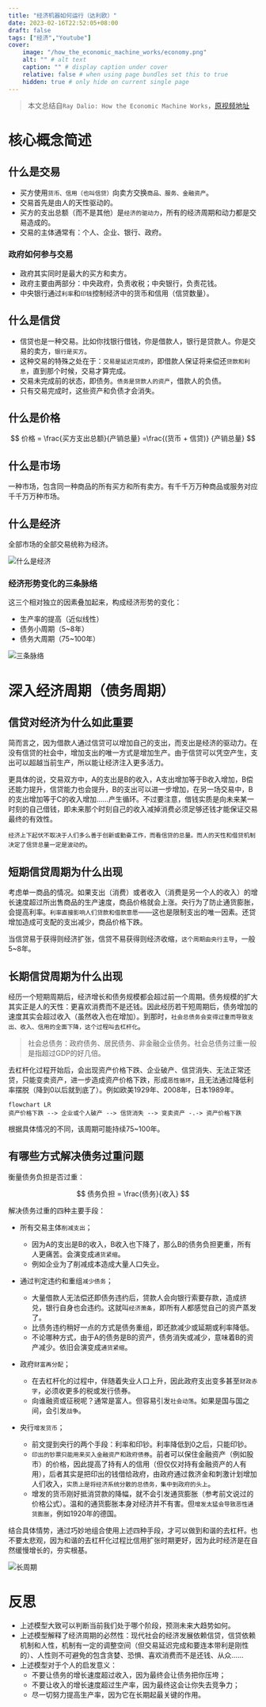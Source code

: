 ```yaml
---
title: "经济机器如何运行（达利欧）"
date: 2023-02-16T22:52:05+08:00
draft: false
tags: ["经济","Youtube"]
cover:
    image: "/how_the_economic_machine_works/economy.png"
    alt: "" # alt text
    caption: "" # display caption under cover
    relative: false # when using page bundles set this to true
    hidden: true # only hide on current single page
---
```


> 本文总结自`Ray Dalio: How the Economic Machine Works`，[原视频地址](https://www.youtube.com/watch?v=rFV7wdEX-Mo)


# 核心概念简述

## 什么是交易

- 买方使用`货币、信用（也叫信贷）`向卖方交换`商品、服务、金融资产`。
- 交易首先是由人的天性驱动的。
- 买方的支出总额（而不是其他）是`经济的驱动力`，所有的经济周期和动力都是交易造成的。
- 交易的主体通常有：个人、企业、银行、政府。

### 政府如何参与交易
- 政府其实同时是最大的买方和卖方。
- 政府主要由两部分：中央政府，负责收税；中央银行，负责花钱。
- 中央银行通过`利率`和`印钱`控制经济中的货币和信用（信贷数量）。

## 什么是信贷

- 信贷也是一种交易。比如你找银行借钱，你是借款人，银行是贷款人。你是交易的卖方，`银行是买方`。
- 这种交易的特殊之处在于：`交易是延迟完成的`，即借款人保证将来偿还`贷款和利息`，直到那个时候，交易才算完成。
- 交易未完成前的状态，即债务。`债务是贷款人的资产`，借款人的负债。
- 只有交易完成时，这些资产和负债才会消失。

## 什么是价格

$$
价格 = \frac{买方支出总额}{产销总量} =\frac{(货币 + 信贷)} {产销总量}
$$

## 什么是市场

一种市场，包含同一种商品的所有买方和所有卖方。有千千万万种商品或服务对应千千万万种市场。

## 什么是经济

全部市场的全部交易统称为经济。


![什么是经济](/how_the_economic_machine_works/economy.png)


### 经济形势变化的三条脉络

这三个相对独立的因素叠加起来，构成经济形势的变化：
- 生产率的提高（近似线性）
- 债务小周期（5~8年）
- 债务大周期（75~100年）

![三条脉络](/how_the_economic_machine_works/three_forces.png)

# 深入经济周期（债务周期）

## 信贷对经济为什么如此重要

简而言之，因为借款人通过信贷可以增加自己的支出，而支出是经济的驱动力。在没有信贷的社会中，增加支出的唯一方式是增加生产。由于信贷可以凭空产生，支出可以超越当前生产，所以能让经济注入更多活力。

更具体的说，交易双方中，A的支出是B的收入，A支出增加等于B收入增加，B偿还能力提升，信贷能力也会提升，B的支出可以进一步增加，在另一场交易中，B的支出增加等于C的收入增加……产生循环。不过要注意，借钱实质是向未来某一时刻的自己借钱，即未来那个时刻自己的收入减掉消费必须足够还钱才能保证交易最终的有效性。

`经济上下起伏不取决于人们多么善于创新或勤奋工作，而看信贷的总量。而人的天性和借贷机制决定了信贷总量一定是波动的`。

## 短期信贷周期为什么出现

考虑单一商品的情况。如果支出（消费）或者收入（消费是另一个人的收入）的增长速度超过所出售商品的生产速度，商品价格就会上涨。央行为了防止通货膨胀，会提高利率。`利率直接影响人们贷款和借款意愿`——这也是限制支出的唯一因素。还贷增加造成可支配的支出减少，商品价格下跌。

当信贷易于获得则经济扩张，信贷不易获得则经济收缩，`这个周期由央行主导`，一般5~8年。

## 长期信贷周期为什么出现

经历一个短期周期后，经济增长和债务规模都会超过前一个周期。债务规模的扩大其实正是人的天性：更喜欢消费而不是还钱。因此经历若干短周期后，债务增加的速度其实会超过收入（虽然收入也在增加）。到那时，`社会总债务会变得过重而导致支出、收入、信用的全面下降，这个过程叫去杠杆化`。

> 社会总债务：政府债务、居民债务、非金融企业债务。社会总债务过重一般是指超过GDP的好几倍。

去杠杆化过程开始后，会出现资产价格下跌、企业破产、信贷消失、无法正常还贷，只能变卖资产，进一步造成资产价格下跌，形成`恶性循环`，且无法通过降低利率摆脱（降到0以后就到底了）。例如欧美1929年、2008年，日本1989年。

```mermaid
flowchart LR
资产价格下跌 --> 企业或个人破产 --> 信贷消失 --> 变卖资产 -.-> 资产价格下跌
```

根据具体情况的不同，该周期可能持续75~100年。

## 有哪些方式解决债务过重问题

衡量债务负担是否过重：

$$
债务负担 = \frac{债务}{收入}
$$

解决债务过重的四种主要手段：

- 所有交易主体`削减支出`；
  - 因为A的支出是B的收入，B收入也下降了，那么B的债务负担更重，所有人更痛苦。会演变成`通货紧缩`。
  - 例如企业为了削减成本造成大量人口失业。

- 通过判定违约和重组`减少债务`；
  - 大量借款人无法偿还即债务违约后，贷款人会向银行索要存款，造成挤兑，银行自身也会违约。这就叫`经济萧条`，即所有人都感觉自己的资产蒸发了。
  - 比债务违约稍好一点的方式是债务重组，即还款减少或延期或利率降低。
  - 不论哪种方式，由于A的债务是B的资产，债务消失或减少，意味着B的资产减少。依旧会演变成`通货紧缩`。

- 政府`财富再分配`；
  - 在去杠杆化的过程中，伴随着失业人口上升，因此政府支出变多甚至`财政赤字`，必须收更多的税或发行债券。
  - 向谁融资或征税呢？通常是富人。但容易引发`社会动荡`。如果是国与国之间，会引发`战争`。

- 央行`增发货币`；
  - 前文提到央行的两个手段：利率和印钞。利率降低到0之后，只能印钞。
  - `印出的钞票只能用来买入金融资产和政府债券`。前者可以保住金融资产（例如股市）的价格，因此提高了持有人的信用（但仅仅对持有金融资产的人有用），后者其实是把印出的钱借给政府，由政府通过救济金和刺激计划增加人们收入，`实质上是将经济系统分散的总债务，集中到政府的头上`。
  - 增发的货币刚好抵消贷款的降幅，就不会引发通货膨胀（参考前文说过的价格公式）。温和的通货膨胀本身对经济并不有害。但`增发太猛会导致恶性通货膨胀`，例如1920年的德国。

结合具体情势，通过巧妙地组合使用上述四种手段，才可以做到和谐的去杠杆。也不要太悲观，因为和谐的去杠杆化过程比信用扩张时期更好，因为此时经济是在自然缓慢增长的，夯实根基。

![长周期](/how_the_economic_machine_works/period.png)

# 反思

- 上述模型大致可以判断当前我们处于哪个阶段，预测未来大趋势如何。
- 上述模型解释了经济周期的必然性：现代社会的经济发展依赖信贷，信贷依赖机制和人性，机制有一定的调整空间（但交易延迟完成和要连本带利是刚性的）、人性则不可避免的包含贪婪、恐惧、喜欢消费而不是还钱、从众……
- 上述模型对于个人的启发意义：
  - 不要让债务的增长速度超过收入，因为最终会让债务把你压垮；
  - 不要让收入的增长速度超过生产率，因为最终这会让你失去竞争力；
  - 尽一切努力提高生产率，因为它在长期起最关键的作用。
